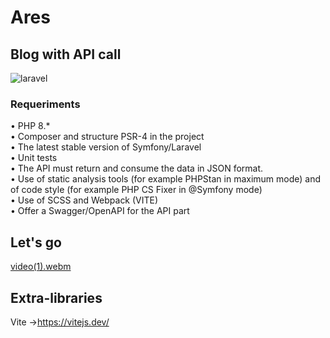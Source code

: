 # Ares

## Blog with API call 
![laravel](https://github.com/rivara/Vulcano/assets/3527499/9fe8edc8-fa21-47ba-a686-cfa92a0b0c0a)

### Requeriments
• PHP 8.* <br>
• Composer and structure PSR-4 in the project<br>
• The latest stable version of Symfony/Laravel<br>
• Unit tests<br>
• The API must return and consume the data in JSON format.<br>
• Use of static analysis tools (for example PHPStan in maximum mode) and of
code style (for example PHP CS Fixer in @Symfony mode)<br>
• Use of SCSS and Webpack (VITE)<br>
• Offer a Swagger/OpenAPI for the API part<br>

## Let's go 
[video(1).webm](https://github.com/rivara/Vulcano/assets/3527499/df8c867b-9302-4403-95fe-058699e16b51)

## Extra-libraries
Vite ->https://vitejs.dev/

